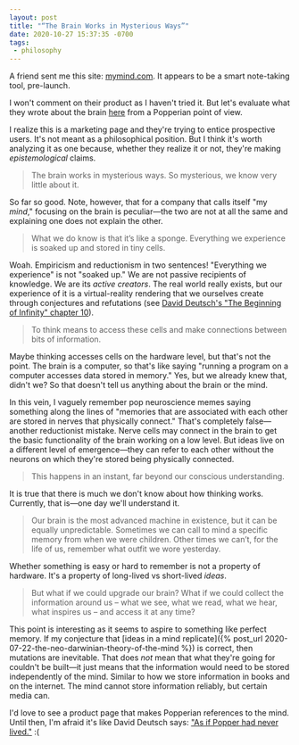 ```yaml
---
layout: post
title: "“The Brain Works in Mysterious Ways”"
date: 2020-10-27 15:37:35 -0700
tags:
 - philosophy
---
```


A friend sent me this site: [mymind.com](https://mymind.com/manifesto). It appears to be a smart note-taking tool, pre-launch.

I won't comment on their product as I haven't tried it. But let's evaluate what they wrote about the brain [here](https://mymind.com/manifesto) from a Popperian point of view.

I realize this is a marketing page and they're trying to entice prospective users. It's not meant as a philosophical position. But I think it's worth analyzing it as one because, whether they realize it or not, they're making *epistemological* claims.

> The brain works in mysterious ways. So mysterious, we know very little about it.

So far so good. Note, however, that for a company that calls itself "my *mind*," focusing on the brain is peculiar—the two are not at all the same and explaining one does not explain the other.

> What we do know is that it’s like a sponge. Everything we experience is soaked up and stored in tiny cells.

Woah. Empiricism and reductionism in two sentences! "Everything we experience" is not "soaked up." We are not passive recipients of knowledge. We are its *active creators*. The real world really exists, but our experience of it is a virtual-reality rendering that we ourselves create through conjectures and refutations (see [David Deutsch's "The Beginning of Infinity" chapter 10](https://www.amazon.com/Beginning-Infinity-Explanations-Transform-World/dp/0143121359)).

> To think means to access these cells and make connections between bits of information.

Maybe thinking accesses cells on the hardware level, but that's not the point. The brain is a computer, so that's like saying "running a program on a computer accesses data stored in memory." Yes, but we already knew that, didn't we? So that doesn't tell us anything about the brain or the mind.

In this vein, I vaguely remember pop neuroscience memes saying something along the lines of "memories that are associated with each other are stored in nerves that physically connect." That's completely false—another reductionist mistake. Nerve cells may connect in the brain to get the basic functionality of the brain working on a low level. But ideas live on a different level of emergence—they can refer to each other without the neurons on which they're stored being physically connected.

> This happens in an instant, far beyond our conscious understanding.

It is true that there is much we don't know about how thinking works. Currently, that is—one day we'll understand it.

> Our brain is the most advanced machine in existence, but it can be equally unpredictable. Sometimes we can call to mind a specific memory from when we were children. Other times we can’t, for the life of us, remember what outfit we wore yesterday.

Whether something is easy or hard to remember is not a property of hardware. It's a property of long-lived vs short-lived *ideas*.

> But what if we could upgrade our brain?
> What if we could collect the information around us – what we see, what we read, what we hear, what inspires us – and access it at any time?

This point is interesting as it seems to aspire to something like perfect memory. If my conjecture that [ideas in a mind replicate]({% post_url 2020-07-22-the-neo-darwinian-theory-of-the-mind %}) is correct, then mutations are inevitable. That does *not* mean that what they're going for couldn't be built—it just means that the information would need to be stored independently of the mind. Similar to how we store information in books and on the internet. The mind cannot store information reliably, but certain media can.

I'd love to see a product page that makes Popperian references to the mind. Until then, I'm afraid it's like David Deutsch says: ["As if Popper had never lived."](https://twitter.com/DavidDeutschOxf/status/1075833407547023360) :(
